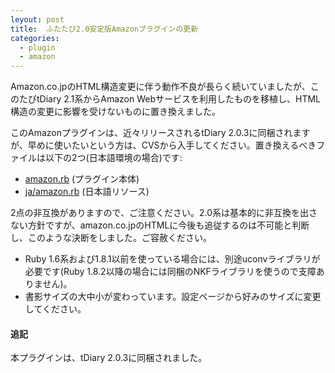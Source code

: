 ```yaml
---
leyout: post
title:  ふたたび2.0安定版Amazonプラグインの更新
categories:
  - plugin
  - amazon
---
```

Amazon.co.jpのHTML構造変更に伴う動作不良が長らく続いていましたが、このたびtDiary 2.1系からAmazon Webサービスを利用したものを移植し、HTML構造の変更に影響を受けないものに置き換えました。

このAmazonプラグインは、近々リリースされるtDiary 2.0.3に同梱されますが、早めに使いたいという方は、CVSから入手してください。置き換えるべきファイルは以下の2つ(日本語環境の場合)です:

* [amazon.rb](http://tdiary.cvs.sourceforge.net/tdiary/plugin/amazon.rb?revision=1.27.2.5&view=markup&pathrev=Stable-2_0) (プラグイン本体)
* [ja/amazon.rb](http://tdiary.cvs.sourceforge.net/tdiary/plugin/ja/amazon.rb?revision=1.3.2.8&view=markup&pathrev=Stable-2_0) (日本語リソース)

2点の非互換がありますので、ご注意ください。2.0系は基本的に非互換を出さない方針ですが、amazon.co.jpのHTMLに今後も追従するのは不可能と判断し、このような決断をしました。ご容赦ください。

* Ruby 1.6系および1.8.1以前を使っている場合には、別途uconvライブラリが必要です(Ruby 1.8.2以降の場合には同梱のNKFライブラリを使うので支障ありません)。
* 書影サイズの大中小が変わっています。設定ページから好みのサイズに変更してください。

#### 追記
本プラグインは、tDiary 2.0.3に同梱されました。

